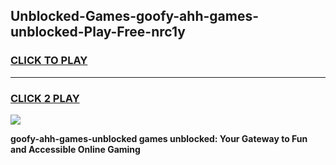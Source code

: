 
## Unblocked-Games-goofy-ahh-games-unblocked-Play-Free-nrc1y
<h3>
<a href="https://premium76.site?title=goofy-ahh-games-unblocked&ref=20M">CLICK TO PLAY</a></h3>
<hr>

<h3>
<a href="https://premium76.site?title=goofy-ahh-games-unblocked&ref=20M">CLICK 2 PLAY</a>
  
</h3>

<a href="https://premium76.site?title=goofy-ahh-games-unblocked&ref=19M"><img src="https://clearcache.store/games.png"></a>


**goofy-ahh-games-unblocked games unblocked: Your Gateway to Fun and Accessible Online Gaming**
